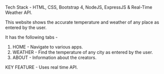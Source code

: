 
Tech Stack - HTML, CSS, Bootstrap 4, NodeJS, ExpressJS & Real-Time Weather API.

This website shows the accurate temperature and weather of any place as entered by the user.

It has the following tabs -

1) HOME - Navigate to various apps.
2) WEATHER - Find the temperature of any city as entered by the user.
3) ABOUT - Information about the creators.

KEY FEATURE - Uses real time API.
